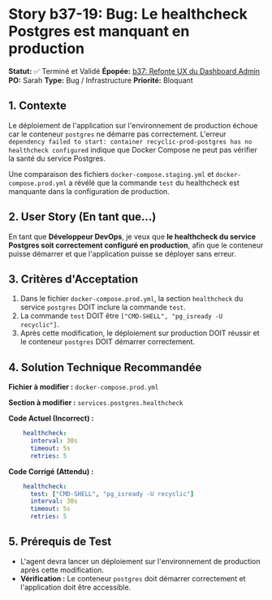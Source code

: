 # Story b37-19: Bug: Le healthcheck Postgres est manquant en production

**Statut:** ✅ Terminé et Validé
**Épopée:** [b37: Refonte UX du Dashboard Admin](./epic-b37-refonte-ux-admin.md)
**PO:** Sarah
**Type:** Bug / Infrastructure
**Priorité:** Bloquant

## 1. Contexte

Le déploiement de l'application sur l'environnement de production échoue car le conteneur `postgres` ne démarre pas correctement. L'erreur `dependency failed to start: container recyclic-prod-postgres has no healthcheck configured` indique que Docker Compose ne peut pas vérifier la santé du service Postgres.

Une comparaison des fichiers `docker-compose.staging.yml` et `docker-compose.prod.yml` a révélé que la commande `test` du healthcheck est manquante dans la configuration de production.

## 2. User Story (En tant que...)

En tant que **Développeur DevOps**, je veux que **le healthcheck du service Postgres soit correctement configuré en production**, afin que le conteneur puisse démarrer et que l'application puisse se déployer sans erreur.

## 3. Critères d'Acceptation

1.  Dans le fichier `docker-compose.prod.yml`, la section `healthcheck` du service `postgres` DOIT inclure la commande `test`.
2.  La commande `test` DOIT être `["CMD-SHELL", "pg_isready -U recyclic"]`.
3.  Après cette modification, le déploiement sur production DOIT réussir et le conteneur `postgres` DOIT démarrer correctement.

## 4. Solution Technique Recommandée

**Fichier à modifier :** `docker-compose.prod.yml`

**Section à modifier :** `services.postgres.healthcheck`

**Code Actuel (Incorrect) :**
```yaml
    healthcheck:
      interval: 30s
      timeout: 5s
      retries: 5
```

**Code Corrigé (Attendu) :**
```yaml
    healthcheck:
      test: ["CMD-SHELL", "pg_isready -U recyclic"]
      interval: 30s
      timeout: 5s
      retries: 5
```

## 5. Prérequis de Test

- L'agent devra lancer un déploiement sur l'environnement de production après cette modification.
- **Vérification :** Le conteneur `postgres` doit démarrer correctement et l'application doit être accessible.

